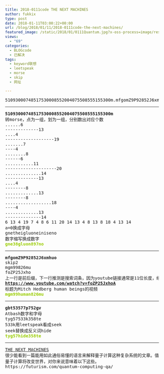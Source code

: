 ```yaml
---
title: 2018-0111code THE NEXT MACHINES
author: fukkix
type: post
date: 2018-01-11T03:00:22+00:00
url: /blog/2018/01/11/2018-0111code-the-next-machines/
featured_image: /static/2018/01/0111Quantum.jpg?x-oss-process=image/resize,m_fill,w_700,h_220
views:
  - "69"
categories:
  - BLOGcode
  - 已解决
tags:
  - keyword联想
  - leetspeak
  - morse
  - skip
  - 网址

---
```

<pre>51093000748517530008552004075508555155300m.mfgomZ9P92852J6xmhuo.gbt53577p752gv<!--more--></pre>

* * *

<pre><strong>51093000748517530008552004075508555155300m
</strong>转morse，点为一组，划为一组，分别数出对应个数
......6
-------------13
....4
-------------------19
.......7
----4
........8
------6
...........11
--------------------20
..............14
-------------13
....4
--------8
.............13
--------8
..................18
----4
.............13
--------------14
6 13 4 19 7 4 8 6 11 20 14 13 4 8 13 8 18 4 13 14
a=0换成字母
gnetheigluoneiniseno
数字缩写换成数字
<span style="color: #99cc00;"><strong>gne38gluon897no</strong></span></pre>

* * *

<pre><strong>mfgomZ9P92852J6xmhuo
</strong>skip2
mgm99826mu
foZP25Jxho
上一行是前后缀，下一行推测是搜索词条，因为youtube链接通常是11位长度，经尝试搜索<strong>foZP25Jxho<span style="color: #ff0000;">A</span></strong>才得出结果<strong>
<a href="https://www.youtube.com/watch?v=foZP25JxhoA">https://www.youtube.com/watch?v=foZP25JxhoA</a>
</strong>标题为Mitch Hedberg human beings的视频
<span style="color: #99cc00;"><strong>mgm99human826mu</strong></span></pre>

* * *

<pre><strong>gbt53577p752gv
</strong>Atbash数字和字母
tyg57533k358te
533k用leetspeak看成seek
seek替换成反义词hide<strong>
<span style="color: #99cc00;">tyg57hide358te</span></strong></pre>

* * *

<pre><a href="http://investigate.ingress.com/2018/01/11/the-next-machines/">THE NEXT MACHINES
</a><!--StartFragment -->很少能看到一篇能用如此通俗易懂的语言来解释量子计算这种复杂系统的文章。值得一读。
量子计算将改变世界，对你来说意味着以下这些。
https://futurism.com/quantum-computing-qa/</pre>